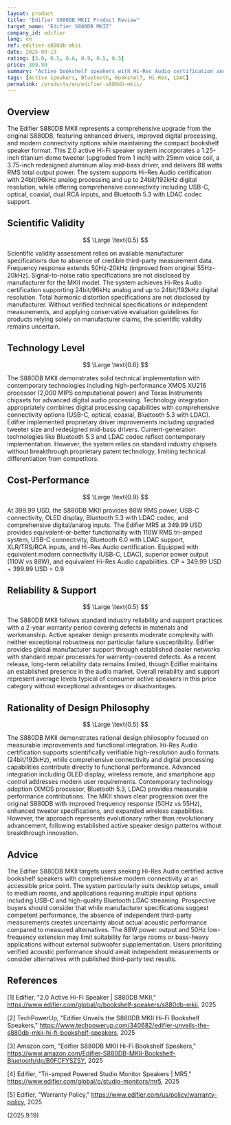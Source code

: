 ```yaml
---
layout: product
title: "Edifier S880DB MKII Product Review"
target_name: "Edifier S880DB MKII"
company_id: edifier
lang: en
ref: edifier-s880db-mkii
date: 2025-09-19
rating: [3.0, 0.5, 0.6, 0.9, 0.5, 0.5]
price: 399.99
summary: "Active bookshelf speakers with Hi-Res Audio certification and comprehensive connectivity, offering competitive cost-performance in modern active speaker market"
tags: [Active speakers, Bluetooth, Bookshelf, Hi-Res, LDAC]
permalink: /products/en/edifier-s880db-mkii/
---
```

## Overview

The Edifier S880DB MKII represents a comprehensive upgrade from the original S880DB, featuring enhanced drivers, improved digital processing, and modern connectivity options while maintaining the compact bookshelf speaker format. This 2.0 active Hi-Fi speaker system incorporates a 1.25-inch titanium dome tweeter (upgraded from 1 inch) with 25mm voice coil, a 3.75-inch redesigned aluminum alloy mid-bass driver, and delivers 88 watts RMS total output power. The system supports Hi-Res Audio certification with 24bit/96kHz analog processing and up to 24bit/192kHz digital resolution, while offering comprehensive connectivity including USB-C, optical, coaxial, dual RCA inputs, and Bluetooth 5.3 with LDAC codec support.

## Scientific Validity

$$ \Large \text{0.5} $$

Scientific validity assessment relies on available manufacturer specifications due to absence of credible third-party measurement data. Frequency response extends 50Hz-20kHz (improved from original 55Hz-20kHz). Signal-to-noise ratio specifications are not disclosed by manufacturer for the MKII model. The system achieves Hi-Res Audio certification supporting 24bit/96kHz analog and up to 24bit/192kHz digital resolution. Total harmonic distortion specifications are not disclosed by manufacturer. Without verified technical specifications or independent measurements, and applying conservative evaluation guidelines for products relying solely on manufacturer claims, the scientific validity remains uncertain.

## Technology Level

$$ \Large \text{0.6} $$

The S880DB MKII demonstrates solid technical implementation with contemporary technologies including high-performance XMOS XU216 processor (2,000 MIPS computational power) and Texas Instruments chipsets for advanced digital audio processing. Technology integration appropriately combines digital processing capabilities with comprehensive connectivity options (USB-C, optical, coaxial, Bluetooth 5.3 with LDAC). Edifier implemented proprietary driver improvements including upgraded tweeter size and redesigned mid-bass drivers. Current-generation technologies like Bluetooth 5.3 and LDAC codec reflect contemporary implementation. However, the system relies on standard industry chipsets without breakthrough proprietary patent technology, limiting technical differentiation from competitors.

## Cost-Performance

$$ \Large \text{0.9} $$

At 399.99 USD, the S880DB MKII provides 88W RMS power, USB-C connectivity, OLED display, Bluetooth 5.3 with LDAC codec, and comprehensive digital/analog inputs. The Edifier MR5 at 349.99 USD provides equivalent-or-better functionality with 110W RMS tri-amped system, USB-C connectivity, Bluetooth 6.0 with LDAC support, XLR/TRS/RCA inputs, and Hi-Res Audio certification. Equipped with equivalent modern connectivity (USB-C, LDAC), superior power output (110W vs 88W), and equivalent Hi-Res Audio capabilities. CP = 349.99 USD ÷ 399.99 USD = 0.9

## Reliability & Support

$$ \Large \text{0.5} $$

The S880DB MKII follows standard industry reliability and support practices with a 2-year warranty period covering defects in materials and workmanship. Active speaker design presents moderate complexity with neither exceptional robustness nor particular failure susceptibility. Edifier provides global manufacturer support through established dealer networks with standard repair processes for warranty-covered defects. As a recent release, long-term reliability data remains limited, though Edifier maintains an established presence in the audio market. Overall reliability and support represent average levels typical of consumer active speakers in this price category without exceptional advantages or disadvantages.

## Rationality of Design Philosophy

$$ \Large \text{0.5} $$

The S880DB MKII demonstrates rational design philosophy focused on measurable improvements and functional integration. Hi-Res Audio certification supports scientifically verifiable high-resolution audio formats (24bit/192kHz), while comprehensive connectivity and digital processing capabilities contribute directly to functional performance. Advanced integration including OLED display, wireless remote, and smartphone app control addresses modern user requirements. Contemporary technology adoption (XMOS processor, Bluetooth 5.3, LDAC) provides measurable performance contributions. The MKII shows clear progression over the original S880DB with improved frequency response (50Hz vs 55Hz), enhanced tweeter specifications, and expanded wireless capabilities. However, the approach represents evolutionary rather than revolutionary advancement, following established active speaker design patterns without breakthrough innovation.

## Advice

The Edifier S880DB MKII targets users seeking Hi-Res Audio certified active bookshelf speakers with comprehensive modern connectivity at an accessible price point. The system particularly suits desktop setups, small to medium rooms, and applications requiring multiple input options including USB-C and high-quality Bluetooth LDAC streaming. Prospective buyers should consider that while manufacturer specifications suggest competent performance, the absence of independent third-party measurements creates uncertainty about actual acoustic performance compared to measured alternatives. The 88W power output and 50Hz low-frequency extension may limit suitability for large rooms or bass-heavy applications without external subwoofer supplementation. Users prioritizing verified acoustic performance should await independent measurements or consider alternatives with published third-party test results.

## References

[1] Edifier, "2.0 Active Hi-Fi Speaker | S880DB MKII," https://www.edifier.com/global/p/bookshelf-speakers/s880db-mkii, 2025

[2] TechPowerUp, "Edifier Unveils the S880DB MKII Hi-Fi Bookshelf Speakers," https://www.techpowerup.com/340682/edifier-unveils-the-s880db-mkii-hi-fi-bookshelf-speakers, 2025

[3] Amazon.com, "Edifier S880DB MKII Hi-Fi Bookshelf Speakers," https://www.amazon.com/Edifier-S880DB-MKII-Bookshelf-Bluetooth/dp/B0FCFYSZSY, 2025

[4] Edifier, "Tri-amped Powered Studio Monitor Speakers | MR5," https://www.edifier.com/global/p/studio-monitors/mr5, 2025

[5] Edifier, "Warranty Policy," https://www.edifier.com/us/policy/warranty-policy, 2025

(2025.9.19)